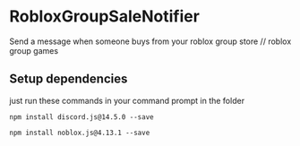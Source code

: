 # RobloxGroupSaleNotifier
Send a message when someone buys from your roblox group store // roblox group games


## Setup dependencies
just run these commands in your command prompt in the folder
```
npm install discord.js@14.5.0 --save
```
```
npm install noblox.js@4.13.1 --save
```
